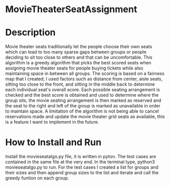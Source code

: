 # MovieTheaterSeatAssignment
# Description 
Movie theater seats traditionally let the people choose their own seats which can lead to too many sparse gaps between groups or people deciding to sit too close to others and that can be uncomfortable. This algorithm is a greedy algorithm that picks the best scored seats when assigning movie theater seats for people buying tickets while also maintaining space in between all groups. The scoring is based on a fairness map that I created; I used factors such as distance from center, aisle seats, sitting too close to the front, and sitting in the middle back to determine each individual seat's overall score. Each possible seating arrangement is checked and the best score is obtained and used to determine where the group sits, the movie seating arrangement is then marked as reserved and the seat to the right and left of the group is marked as unavailable in order to maintain space. A limitation of the algorithm is not being able to cancel reservations made and update the movie theater grid seats as available, this is a feature I want to implement in the future.

# How to Install and Run
Install the movieseatalgo.py file, it is written in pyton. The test cases are contained in the same file at the very end. In the terminal type, python3 movieseatalgo.py to run. For the test cases I created a list for groups and their sizes and then append group sizes to the list and iterate and call the greedy funtion on each group. 
